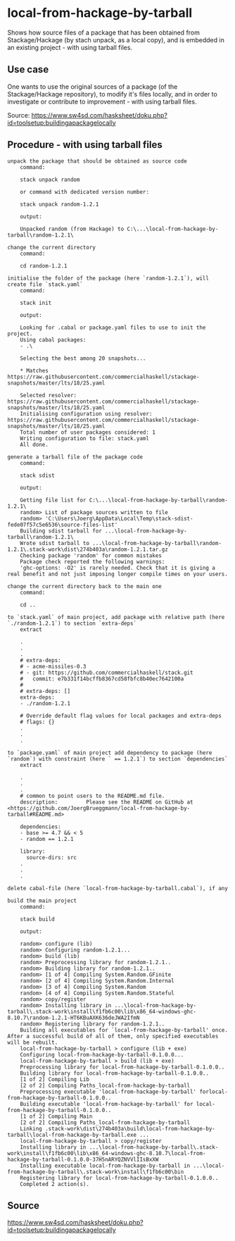 # local-from-hackage-by-tarball

Shows how source files of a package that has been obtained from Stackage/Hackage (by stach unpack, as a local copy), and is embedded in an existing project - with using tarball files.

## Use case

One wants to use the original sources of a package (of the Stackage/Hackage repository), to modify it's files locally, and in order to investigate or contribute to improvement - with using tarball files.

Source: https://www.sw4sd.com/hasksheet/doku.php?id=toolsetup:buildingapackagelocally

## Procedure - with using tarball files

    unpack the package that should be obtained as source code
        command:

        stack unpack random

        or command with dedicated version number:

        stack unpack random-1.2.1

        output:

        Unpacked random (from Hackage) to C:\...\local-from-hackage-by-tarball\random-1.2.1\

    change the current directory
        command:

        cd random-1.2.1

    initialise the folder of the package (here `random-1.2.1`), will create file `stack.yaml`
        command:

        stack init

        output:

        Looking for .cabal or package.yaml files to use to init the project.
        Using cabal packages:
        - .\

        Selecting the best among 20 snapshots...

        * Matches https://raw.githubusercontent.com/commercialhaskell/stackage-snapshots/master/lts/18/25.yaml

        Selected resolver: https://raw.githubusercontent.com/commercialhaskell/stackage-snapshots/master/lts/18/25.yaml
        Initialising configuration using resolver: https://raw.githubusercontent.com/commercialhaskell/stackage-snapshots/master/lts/18/25.yaml
        Total number of user packages considered: 1
        Writing configuration to file: stack.yaml
        All done.

    generate a tarball file of the package code
        command:

        stack sdist

        output:

        Getting file list for C:\...\local-from-hackage-by-tarball\random-1.2.1\
        random> List of package sources written to file
        random> 'C:\Users\Joerg\AppData\Local\Temp\stack-sdist-fede07f57c5e6536\source-files-list'
        Building sdist tarball for ...\local-from-hackage-by-tarball\random-1.2.1\
        Wrote sdist tarball to ...\local-from-hackage-by-tarball\random-1.2.1\.stack-work\dist\274b403a\random-1.2.1.tar.gz
        Checking package 'random' for common mistakes
        Package check reported the following warnings:
        'ghc-options: -O2' is rarely needed. Check that it is giving a real benefit and not just imposing longer compile times on your users.

    change the current directory back to the main one
        command:

        cd ..

    to `stack.yaml` of main project, add package with relative path (here `./random-1.2.1`) to section `extra-deps`
        extract

        .
        .
        .
        # extra-deps:
        # - acme-missiles-0.3
        # - git: https://github.com/commercialhaskell/stack.git
        #   commit: e7b331f14bcffb8367cd58fbfc8b40ec7642100a
        #
        # extra-deps: []
        extra-deps:
        - ./random-1.2.1

        # Override default flag values for local packages and extra-deps
        # flags: {}
        .
        .
        .

    to `package.yaml` of main project add dependency to package (here `random`) with constraint (here ` == 1.2.1`) to section `dependencies`
        extract

        .
        .
        .
        # common to point users to the README.md file.
        description:         Please see the README on GitHub at <https://github.com/JoergBrueggmann/local-from-hackage-by-tarball#README.md>

        dependencies:
        - base >= 4.7 && < 5
        - random == 1.2.1

        library:
          source-dirs: src
        .
        .
        .

    delete cabal-file (here `local-from-hackage-by-tarball.cabal`), if any

    build the main project
        command:

        stack build

        output:

        random> configure (lib)
        random> Configuring random-1.2.1...
        random> build (lib)
        random> Preprocessing library for random-1.2.1..
        random> Building library for random-1.2.1..     
        random> [1 of 4] Compiling System.Random.GFinite
        random> [2 of 4] Compiling System.Random.Internal
        random> [3 of 4] Compiling System.Random
        random> [4 of 4] Compiling System.Random.Stateful
        random> copy/register
        random> Installing library in ...\local-from-hackage-by-tarball\.stack-work\install\f1fb6c00\lib\x86_64-windows-ghc-8.10.7\random-1.2.1-HT6KBuAXK636deJWA2IfmN
        random> Registering library for random-1.2.1..
        Building all executables for `local-from-hackage-by-tarball' once. After a successful build of all of them, only specified executables will be rebuilt.
        local-from-hackage-by-tarball > configure (lib + exe)
        Configuring local-from-hackage-by-tarball-0.1.0.0...
        local-from-hackage-by-tarball > build (lib + exe)
        Preprocessing library for local-from-hackage-by-tarball-0.1.0.0..
        Building library for local-from-hackage-by-tarball-0.1.0.0..
        [1 of 2] Compiling Lib
        [2 of 2] Compiling Paths_local-from-hackage-by-tarball
        Preprocessing executable 'local-from-hackage-by-tarball' forlocal-from-hackage-by-tarball-0.1.0.0..
        Building executable 'local-from-hackage-by-tarball' for local-from-hackage-by-tarball-0.1.0.0..
        [1 of 2] Compiling Main
        [2 of 2] Compiling Paths_local-from-hackage-by-tarball
        Linking .stack-work\dist\274b403a\build\local-from-hackage-by-tarball\local-from-hackage-by-tarball.exe ...
        local-from-hackage-by-tarball > copy/register
        Installing library in ...\local-from-hackage-by-tarball\.stack-work\install\f1fb6c00\lib\x86_64-windows-ghc-8.10.7\local-from-hackage-by-tarball-0.1.0.0-37H5nARYQZNVVlIIsBxXW
        Installing executable local-from-hackage-by-tarball in ...\local-from-hackage-by-tarball\.stack-work\install\f1fb6c00\bin
        Registering library for local-from-hackage-by-tarball-0.1.0.0..
        Completed 2 action(s).

## Source
https://www.sw4sd.com/hasksheet/doku.php?id=toolsetup:buildingapackagelocally
